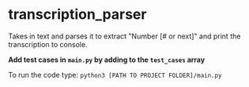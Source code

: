 # transcription_parser

Takes in text and parses it to extract "Number [# or next]" and print the transcription to console.


**Add test cases in `main.py` by adding to the `test_cases` array**

To run the code type: 
`python3 [PATH TO PROJECT FOLDER]/main.py`
